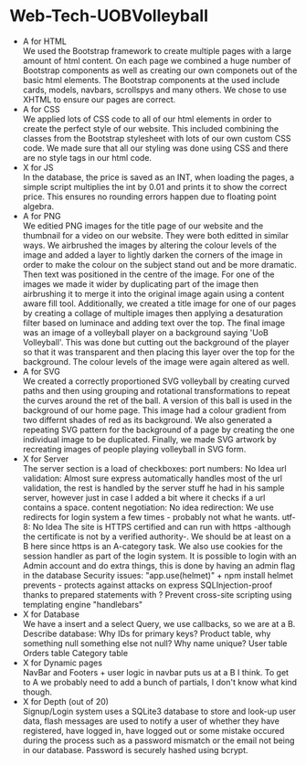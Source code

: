 # Web-Tech-UOBVolleyball

<ul>
<li>A for HTML</li>
We used the Bootstrap framework to create multiple pages with a large amount of html content. On each page we combined a huge number of Bootstrap components as well as creating our own componets out of the basic html elements. The Bootstrap components at the used include cards, models, navbars, scrollspys and many others. We chose to use XHTML to ensure our pages are correct.
<li>A for CSS</li>
We applied lots of CSS code to all of our html elements in order to create the perfect style of our website. This included combining the classes from the Bootstrap stylesheet with lots of our own custom CSS code. We made sure that all our styling was done using CSS and there are no style tags in our html code.
<li>X for JS</li>
In the database, the price is saved as an INT, when loading the pages, a simple script multiplies the 
int by 0.01 and prints it to show the correct price.
This ensures no rounding errors happen due to floating point algebra.
<li>A for PNG</li>
We editied PNG images for the title page of our website and the thumbnail for a video on our website. They were both editted in similar ways. We airbrushed the images by altering the colour levels of the image and added a layer to lightly darken the corners of the image in order to make the colour on the subject stand out and be more dramatic. Then text was positioned in the centre of the image. For one of the images we made it wider by duplicating part of the image then airbrushing it to merge it into the original image again using a content aware fill tool.
Additionally, we created a title image for one of our pages by creating a collage of multiple images then applying a desaturation filter based on luminace and adding text over the top.
The final image was an image of a volleyball player on a background saying 'UoB Volleyball'. This was done but cutting out the background of the player so that it was transparent and then placing this layer over the top for the background. The colour levels of the image were again altered as well.
<li>A for SVG</li>
We created a correctly proportioned SVG volleyball by creating curved paths and then using grouping and rotational transformations to repeat the curves around the ret of the ball. A version of this ball is used in the background of our home page. This image had a colour gradient from two differnt shades of red as its background. 
We also generated a repeating SVG pattern for the background of a page by creating the one individual image to be duplicated. Finally, we made SVG artwork by recreating images of people playing volleyball in SVG form.
<li>X for Server</li>
The server section is a load of checkboxes:
port numbers: No Idea
url validation: Almost sure express automatically handles most of the url validation, 
the rest is handled by the server stuff he had in his sample server, however just in case I added
a bit where it checks if a url contains a space.
content negotiation: No idea
redirection: We use redirects for login system a few times - probably not what he wants.
utf-8: No Idea
The site is HTTPS certified and can run with https -although the certificate is not by a verified authority-.
We should be at least on a B here since https is an A-category task.
We also use cookies for the session handler as part of the login system.
It is possible to login with an Admin account and do extra things, this is done by having an admin flag in the database
Security issues: 
	"app.use(helmet)" + npm install helmet prevents - protects against attacks on express
	SQLInjection-proof thanks to prepared statements with ?
	Prevent cross-site scripting using templating engine "handlebars"
<li>X for Database</li>
We have a insert and a select Query, we use callbacks, so we are at a B.
Describe database:
Why IDs for primary keys?
Product table, why something null something else not null? Why name unique?
User table
Orders table
Category table
<li>X for Dynamic pages</li>
NavBar and Footers + user logic in navbar puts us at a B I think.
To get to A we probably need to add a bunch of partials, I don't know what kind though.
<li>X for Depth (out of 20)</li>
Signup/Login system uses a SQLite3 database to store and look-up user data, flash messages are used to notify
a user of whether they have registered, have logged in, have logged out or some mistake occured during the process
such as a password mismatch or the email not being in our database. Password is securely hashed using bcrypt.
</ul>

